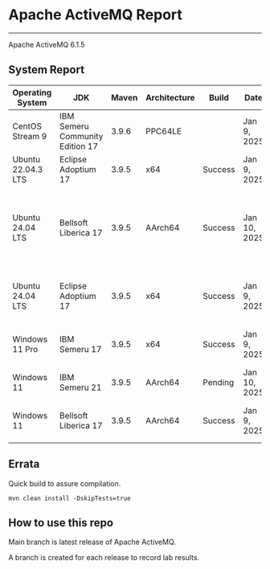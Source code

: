 # Apache ActiveMQ Report
--- 

Apache ActiveMQ 6.1.5

## System Report

| Operating System    | JDK       | Maven | Architecture | Build | Date  | Notes |
|---------------------|-----------|-------|--------------|-------|-------|-------|
| CentOS Stream 9         | IBM Semeru Community Edition 17   | 3.9.6 | PPC64LE      |  | Jan 9, 2025 | |
| Ubuntu 22.04.3 LTS          | Eclipse Adoptium 17   | 3.9.5 | x64      | Success | Jan 9, 2025 |  |
| Ubuntu 24.04 LTS          | Bellsoft Liberica 17   | 3.9.5 | AArch64      | Success | Jan 10, 2025 | Unit tests, Http Protocol Support, All Jar Demo, and Assembly. |
| Ubuntu 24.04 LTS          | Eclipse Adoptium 17    | 3.9.5 | x64      | Success  | Jan 9, 2025 | Some tests failed with Bind errors |
| Windows 11 Pro          | IBM Semeru 17  | 3.9.5 | x64      |  Success | Jan 9, 2025 | Failed Journal Recovery Test |
| Windows 11           | IBM Semeru 21  | 3.9.5 | AArch64      | Pending  | Jan 10, 2025 | |
| Windows 11           | Bellsoft Liberica 17  | 3.9.5 | AArch64      | Success  | Jan 9, 2025 | Failed Journal Recovery Test |


## Errata


Quick build to assure compilation. 
```
mvn clean install -DskipTests=true
```

## How to use this repo

Main branch is latest release of Apache ActiveMQ.

A branch is created for each release to record lab results.
